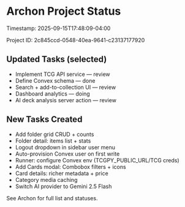 # Archon Project Status

Timestamp: 2025-09-15T17:48:09-04:00

Project ID: 2c845ccd-0548-40ea-9641-c23137177920

## Updated Tasks (selected)
- Implement TCG API service — review
- Define Convex schema — done
- Search + add-to-collection UI — review
- Dashboard analytics — doing
- AI deck analysis server action — review

## New Tasks Created
- Add folder grid CRUD + counts
- Folder detail: items list + stats
- Logout dropdown in sidebar user menu
- Auto-provision Convex user on first write
- Runner: configure Convex env (TCGPY_PUBLIC_URL/TCG creds)
- Add Cards modal: Combobox filters + icons
- Card details: richer metadata + price
- Category media caching
- Switch AI provider to Gemini 2.5 Flash

See Archon for full list and statuses.
